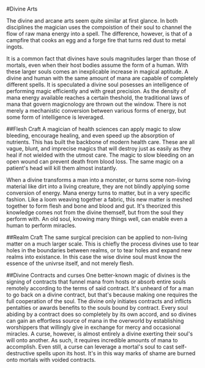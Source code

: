 #Divine Arts

The divine and arcane arts seem quite similar at first glance. In both disciplines the magician uses the compoistion of their soul to channel the flow of raw mana energy into a spell. The difference, however, is that of a campfire that cooks an egg and a forge fire that turns red dust to metal ingots.



It is a common fact that divines have souls magnitudes larger than those of mortals, even when their host bodies assume the form of a human. With these larger souls comes an inexplicable increase in magical aptitude. A divine and human with the same amount of mana are capable of completely different spells. It is speculated a divine soul posesses an intelligence of performing magic efficiently and with great precision. As the density of mana energy available reaches a certain theshold, the traditional laws of mana that govern magicnology are thrown out the window. There is not merely a  mechanistic conversion between various forms of energy, but some form of intelligence is leveraged.


##Flesh Craft
A magician of health sciences can apply magic to slow bleeding, encourage healing, and even speed up the absorption of nutrients. This has built the backbone of modern health care. These are all vague, blunt, and imprecise magics that will destroy just as easily as they heal if not wielded with the utmost care. The magic to slow bleeding on an open wound can prevent death from blood loss. The same magic on a patient's head will kill them almost instantly. 



When a divine transforms a man into a monster, or turns some non-living material like dirt into a living creature, they are not blindly applying some conversion of energy. Mana energy turns to matter, but in a very specific fashion. Like a loom weaving together a fabric, this new matter is meshed together to form flesh and bone and blood and gut. It's theorized this knowledge comes not from the divine themself, but from the soul they perform with. An old soul, knowing many things well, can enable even a human to perform miracles.


##Realm Craft
The same surgical precision can be applied to non-living matter on a much larger scale. This is chiefly the process divines use to tear holes in the boundaries between realms, or to tear holes and expand new realms into existance. In this case the wise divine soul must know the essence of the univrse itself, and not merely flesh.


##Divine Contracts and curses
One better-known magic of divines is the signing of contracts that funnel mana from hosts or absorb entire souls remotely according to the terms of said contract. It's unheard of for a man to go back on a divine contract, but that's because making one requires the full cooperation of the soul. The divine only initiates contracts and inflicts pentalties or awards benefits to the souls bound by contract. Every soul abiding by a contract does so completely by its own accord, and so divines can gain an effortless source of mana in the overworld by establishing worshippers that willingly give in exchange for mercy and occasional miracles. A curse, however, is almost entirely a divine exerting their soul's will onto another. As such, it requires incredible amounts of mana to accomplish. Even still, a curse can leverage a mortal's soul to cast self-destructive spells upon its host. It's in this way marks of shame are burned onto mortals with voided contracts.   



